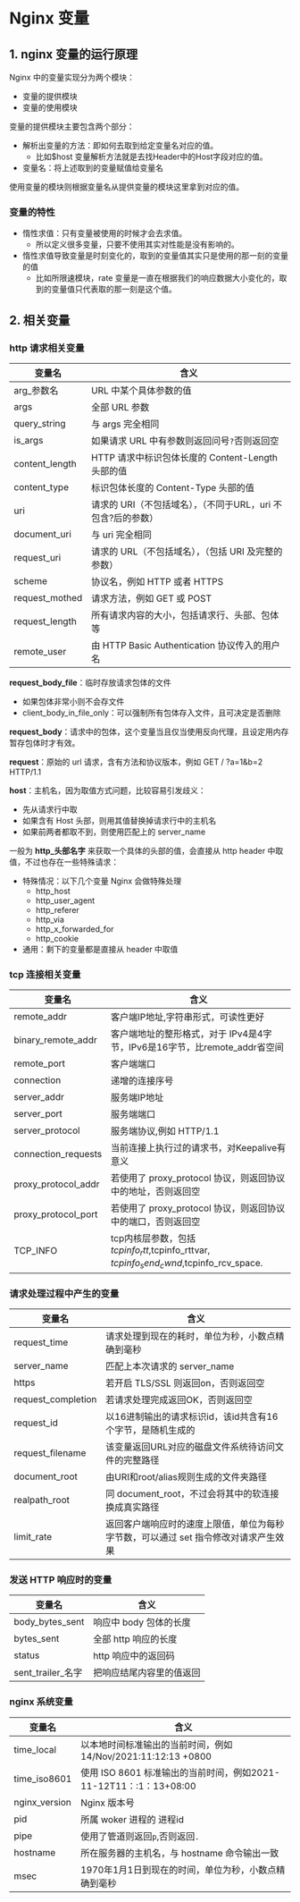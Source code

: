 # Nginx 变量

## 1. nginx 变量的运行原理

Nginx 中的变量实现分为两个模块：

* 变量的提供模块
* 变量的使用模块



变量的提供模块主要包含两个部分：

* 解析出变量的方法：即如何去取到给定变量名对应的值。
  * 比如$host 变量解析方法就是去找Header中的Host字段对应的值。
* 变量名：将上述取到的变量赋值给变量名

使用变量的模块则根据变量名从提供变量的模块这里拿到对应的值。



### 变量的特性



* 惰性求值：只有变量被使用的时候才会去求值。
  * 所以定义很多变量，只要不使用其实对性能是没有影响的。
* 惰性求值导致变量是时刻变化的，取到的变量值其实只是使用的那一刻的变量的值
  * 比如所限速模块，rate 变量是一直在根据我们的响应数据大小变化的，取到的变量值只代表取的那一刻是这个值。



## 2. 相关变量

### http 请求相关变量



| 变量名         | 含义                                                         |
| -------------- | ------------------------------------------------------------ |
| arg_参数名     | URL 中某个具体参数的值                                       |
| args           | 全部 URL 参数                                                |
| query_string   | 与 args 完全相同                                             |
| is_args        | 如果请求 URL 中有参数则返回问号`?`否则返回空                 |
| content_length | HTTP 请求中标识包体长度的 Content-Length 头部的值            |
| content_type   | 标识包体长度的 Content-Type 头部的值                         |
| uri            | 请求的 URI（不包括域名），（不同于URL，uri 不包含?后的参数） |
| document_uri   | 与 uri 完全相同                                              |
| request_uri    | 请求的 URL（不包括域名），（包括 URI 及完整的参数）          |
| scheme         | 协议名，例如 HTTP 或者 HTTPS                                 |
| request_mothed | 请求方法，例如 GET 或 POST                                   |
| request_length | 所有请求内容的大小，包括请求行、头部、包体等                 |
| remote_user    | 由 HTTP Basic Authentication 协议传入的用户名                |



**request_body_file**：临时存放请求包体的文件

* 如果包体非常小则不会存文件
* client_body_in_file_only：可以强制所有包体存入文件，且可决定是否删除



**request_body**：请求中的包体，这个变量当且仅当使用反向代理，且设定用内存暂存包体时才有效。

**request**：原始的 url 请求，含有方法和协议版本，例如 GET / ?a=1&b=2 HTTP/1.1



**host**：主机名，因为取值方式问题，比较容易引发歧义：

* 先从请求行中取
* 如果含有 Host 头部，则用其值替换掉请求行中的主机名
* 如果前两者都取不到，则使用匹配上的 server_name



一般为 **http_头部名字** 来获取一个具体的头部的值，会直接从 http header 中取值，不过也存在一些特殊请求：

* 特殊情况：以下几个变量 Nginx 会做特殊处理
  * http_host
  * http_user_agent
  * http_referer
  * http_via
  * http_x_forwarded_for
  * http_cookie
* 通用：剩下的变量都是直接从 header 中取值





### tcp 连接相关变量

| 变量名              | 含义                                                         |
| ------------------- | ------------------------------------------------------------ |
| remote_addr         | 客户端IP地址,字符串形式，可读性更好                          |
| binary_remote_addr  | 客户端地址的整形格式，对于 IPv4是4字节，IPv6是16字节，比remote_addr省空间 |
| remote_port         | 客户端端口                                                   |
| connection          | 递增的连接序号                                               |
| server_addr         | 服务端IP地址                                                 |
| server_port         | 服务端端口                                                   |
| server_protocol     | 服务端协议,例如 HTTP/1.1                                     |
| connection_requests | 当前连接上执行过的请求书，对Keepalive有意义                  |
| proxy_protocol_addr | 若使用了 proxy_protocol 协议，则返回协议中的地址，否则返回空 |
| proxy_protocol_port | 若使用了 proxy_protocol 协议，则返回协议中的端口，否则返回空 |
| TCP_INFO            | tcp内核层参数，包括$tcpinfo_rtt,$tcpinfo_rttvar, $tcpinfo_send_cwnd,$tcpinfo_rcv_space. |





### 请求处理过程中产生的变量



| 变量名             | 含义                                                         |
| ------------------ | ------------------------------------------------------------ |
| request_time       | 请求处理到现在的耗时，单位为秒，小数点精确到毫秒             |
| server_name        | 匹配上本次请求的 server_name                                 |
| https              | 若开启 TLS/SSL 则返回on，否则返回空                          |
| request_completion | 若请求处理完成返回OK，否则返回空                             |
| request_id         | 以16进制输出的请求标识id，该id共含有16个字节，是随机生成的   |
| request_filename   | 该变量返回URL对应的磁盘文件系统待访问文件的完整路径          |
| document_root      | 由URI和root/alias规则生成的文件夹路径                        |
| realpath_root      | 同 document_root，不过会将其中的软连接换成真实路径           |
| limit_rate         | 返回客户端响应时的速度上限值，单位为每秒字节数，可以通过 set 指令修改对请求产生效果 |



 

### 发送 HTTP 响应时的变量

| 变量名            | 含义                     |
| ----------------- | ------------------------ |
| body_bytes_sent   | 响应中 body 包体的长度   |
| bytes_sent        | 全部 http 响应的长度     |
| status            | http 响应中的返回码      |
| sent_trailer_名字 | 把响应结尾内容里的值返回 |





### nginx 系统变量



| 变量名        | 含义                                                         |
| ------------- | ------------------------------------------------------------ |
| time_local    | 以本地时间标准输出的当前时间，例如14/Nov/2021:11:12:13 +0800 |
| time_iso8601  | 使用 ISO 8601 标准输出的当前时间，例如2021-11-12T11：:1：13+08:00 |
| nginx_version | Nginx 版本号                                                 |
| pid           | 所属 woker 进程的 进程id                                     |
| pipe          | 使用了管道则返回`p`,否则返回`.`                              |
| hostname      | 所在服务器的主机名，与 hostname 命令输出一致                 |
| msec          | 1970年1月1日到现在的时间，单位为秒，小数点精确到毫秒         |
